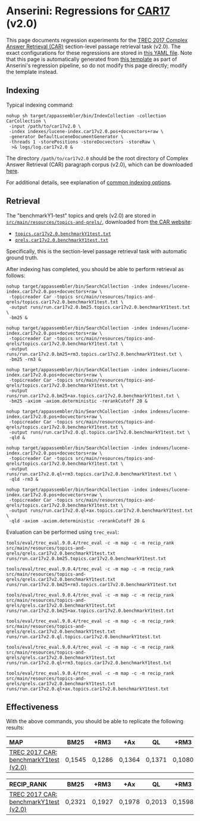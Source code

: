 # Anserini: Regressions for [CAR17](http://trec-car.cs.unh.edu/) (v2.0)

This page documents regression experiments for the [TREC 2017 Complex Answer Retrieval (CAR)](http://trec-car.cs.unh.edu/) section-level passage retrieval task (v2.0).
The exact configurations for these regressions are stored in [this YAML file](../src/main/resources/regression/car17v2.0.yaml).
Note that this page is automatically generated from [this template](../src/main/resources/docgen/templates/car17v2.0.template) as part of Anserini's regression pipeline, so do not modify this page directly; modify the template instead.

## Indexing

Typical indexing command:

```
nohup sh target/appassembler/bin/IndexCollection -collection CarCollection \
 -input /path/to/car17v2.0 \
 -index indexes/lucene-index.car17v2.0.pos+docvectors+raw \
 -generator DefaultLuceneDocumentGenerator \
 -threads 1 -storePositions -storeDocvectors -storeRaw \
  >& logs/log.car17v2.0 &
```

The directory `/path/to/car17v2.0` should be the root directory of Complex Answer Retrieval (CAR) paragraph corpus (v2.0), which can be downloaded [here](http://trec-car.cs.unh.edu/datareleases/).

For additional details, see explanation of [common indexing options](common-indexing-options.md).

## Retrieval

The "benchmarkY1-test" topics and qrels (v2.0) are stored in [`src/main/resources/topics-and-qrels/`](../src/main/resources/topics-and-qrels/), downloaded from [the CAR website](http://trec-car.cs.unh.edu/datareleases/):

+ [`topics.car17v2.0.benchmarkY1test.txt`](../src/main/resources/topics-and-qrels/topics.car17v2.0.benchmarkY1test.txt)
+ [`qrels.car17v2.0.benchmarkY1test.txt`](../src/main/resources/topics-and-qrels/qrels.car17v2.0.benchmarkY1test.txt)

Specifically, this is the section-level passage retrieval task with automatic ground truth.

After indexing has completed, you should be able to perform retrieval as follows:

```
nohup target/appassembler/bin/SearchCollection -index indexes/lucene-index.car17v2.0.pos+docvectors+raw \
 -topicreader Car -topics src/main/resources/topics-and-qrels/topics.car17v2.0.benchmarkY1test.txt \
 -output runs/run.car17v2.0.bm25.topics.car17v2.0.benchmarkY1test.txt \
 -bm25 &

nohup target/appassembler/bin/SearchCollection -index indexes/lucene-index.car17v2.0.pos+docvectors+raw \
 -topicreader Car -topics src/main/resources/topics-and-qrels/topics.car17v2.0.benchmarkY1test.txt \
 -output runs/run.car17v2.0.bm25+rm3.topics.car17v2.0.benchmarkY1test.txt \
 -bm25 -rm3 &

nohup target/appassembler/bin/SearchCollection -index indexes/lucene-index.car17v2.0.pos+docvectors+raw \
 -topicreader Car -topics src/main/resources/topics-and-qrels/topics.car17v2.0.benchmarkY1test.txt \
 -output runs/run.car17v2.0.bm25+ax.topics.car17v2.0.benchmarkY1test.txt \
 -bm25 -axiom -axiom.deterministic -rerankCutoff 20 &

nohup target/appassembler/bin/SearchCollection -index indexes/lucene-index.car17v2.0.pos+docvectors+raw \
 -topicreader Car -topics src/main/resources/topics-and-qrels/topics.car17v2.0.benchmarkY1test.txt \
 -output runs/run.car17v2.0.ql.topics.car17v2.0.benchmarkY1test.txt \
 -qld &

nohup target/appassembler/bin/SearchCollection -index indexes/lucene-index.car17v2.0.pos+docvectors+raw \
 -topicreader Car -topics src/main/resources/topics-and-qrels/topics.car17v2.0.benchmarkY1test.txt \
 -output runs/run.car17v2.0.ql+rm3.topics.car17v2.0.benchmarkY1test.txt \
 -qld -rm3 &

nohup target/appassembler/bin/SearchCollection -index indexes/lucene-index.car17v2.0.pos+docvectors+raw \
 -topicreader Car -topics src/main/resources/topics-and-qrels/topics.car17v2.0.benchmarkY1test.txt \
 -output runs/run.car17v2.0.ql+ax.topics.car17v2.0.benchmarkY1test.txt \
 -qld -axiom -axiom.deterministic -rerankCutoff 20 &
```

Evaluation can be performed using `trec_eval`:

```
tools/eval/trec_eval.9.0.4/trec_eval -c -m map -c -m recip_rank src/main/resources/topics-and-qrels/qrels.car17v2.0.benchmarkY1test.txt runs/run.car17v2.0.bm25.topics.car17v2.0.benchmarkY1test.txt

tools/eval/trec_eval.9.0.4/trec_eval -c -m map -c -m recip_rank src/main/resources/topics-and-qrels/qrels.car17v2.0.benchmarkY1test.txt runs/run.car17v2.0.bm25+rm3.topics.car17v2.0.benchmarkY1test.txt

tools/eval/trec_eval.9.0.4/trec_eval -c -m map -c -m recip_rank src/main/resources/topics-and-qrels/qrels.car17v2.0.benchmarkY1test.txt runs/run.car17v2.0.bm25+ax.topics.car17v2.0.benchmarkY1test.txt

tools/eval/trec_eval.9.0.4/trec_eval -c -m map -c -m recip_rank src/main/resources/topics-and-qrels/qrels.car17v2.0.benchmarkY1test.txt runs/run.car17v2.0.ql.topics.car17v2.0.benchmarkY1test.txt

tools/eval/trec_eval.9.0.4/trec_eval -c -m map -c -m recip_rank src/main/resources/topics-and-qrels/qrels.car17v2.0.benchmarkY1test.txt runs/run.car17v2.0.ql+rm3.topics.car17v2.0.benchmarkY1test.txt

tools/eval/trec_eval.9.0.4/trec_eval -c -m map -c -m recip_rank src/main/resources/topics-and-qrels/qrels.car17v2.0.benchmarkY1test.txt runs/run.car17v2.0.ql+ax.topics.car17v2.0.benchmarkY1test.txt
```

## Effectiveness

With the above commands, you should be able to replicate the following results:

MAP                                     | BM25      | +RM3      | +Ax       | QL        | +RM3      | +Ax       |
:---------------------------------------|-----------|-----------|-----------|-----------|-----------|-----------|
[TREC 2017 CAR: benchmarkY1test (v2.0)](../src/main/resources/topics-and-qrels/topics.car17v2.0.benchmarkY1test.txt)| 0,1545    | 0,1286    | 0,1364    | 0,1371    | 0,1080    | 0,1077    |


RECIP_RANK                              | BM25      | +RM3      | +Ax       | QL        | +RM3      | +Ax       |
:---------------------------------------|-----------|-----------|-----------|-----------|-----------|-----------|
[TREC 2017 CAR: benchmarkY1test (v2.0)](../src/main/resources/topics-and-qrels/topics.car17v2.0.benchmarkY1test.txt)| 0,2321    | 0,1927    | 0,1978    | 0,2013    | 0,1598    | 0,1588    |
